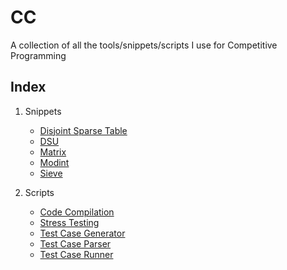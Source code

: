# CC
A collection of all the tools/snippets/scripts I use for Competitive Programming

Index
-----

1. Snippets
    * [Disjoint Sparse Table](/Snippets/disjointSparseTable.cpp)
    * [DSU](/Snippets/dsu.cpp)
    * [Matrix](/Snippets/matrix.cpp)
    * [Modint](/Snippets/modint.cpp)
    * [Sieve](/Snippets/sieve.cpp)

2. Scripts
    * [Code Compilation](/Scripts/compile)
    * [Stress Testing](/Scripts/stress_test)
    * [Test Case Generator](/Scripts/gen)
    * [Test Case Parser](/Scripts/parse)
    * [Test Case Runner](/Scripts/run)